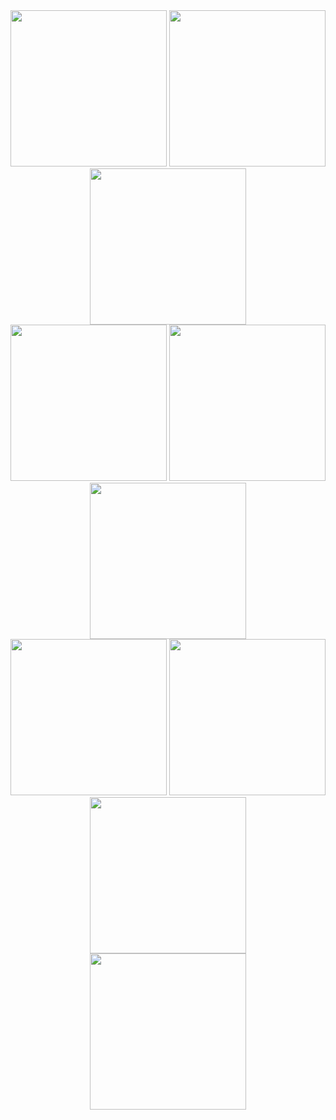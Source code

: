 <div align="center">
    <img width="250" src="https://user-images.githubusercontent.com/38139389/61186592-7f6f9a80-a691-11e9-86a7-ff73fcaa3e88.png">
    <img width="250" src="https://user-images.githubusercontent.com/38139389/61186593-80083100-a691-11e9-9f19-33d69fc047ef.png">
    <img width="250" src="https://user-images.githubusercontent.com/38139389/61186594-80083100-a691-11e9-8e84-f7085be34f51.png">
</div>
<div align="center">
    <img width="250" src="https://user-images.githubusercontent.com/38139389/61186595-80083100-a691-11e9-8e4c-46ebc7a77b9c.png">
    <img width="250" src="https://user-images.githubusercontent.com/38139389/61186596-80a0c780-a691-11e9-8e67-5d8205feca12.png">
    <img width="250" src="https://user-images.githubusercontent.com/38139389/61186597-80a0c780-a691-11e9-8bfb-c9191d6b974f.png">
</div>
<div align="center">
    <img width="250" src="https://user-images.githubusercontent.com/38139389/61186598-80a0c780-a691-11e9-84cb-7ce32eaa80ab.png">
    <img width="250" src="https://user-images.githubusercontent.com/38139389/61186599-81395e00-a691-11e9-87d9-1ee56d4dab5c.png">
    <img width="250" src="https://user-images.githubusercontent.com/38139389/61186600-81395e00-a691-11e9-9c18-e4373e03aaae.png">
</div>
<div align="center">
    <img width="250" src="https://user-images.githubusercontent.com/38139389/61186601-81395e00-a691-11e9-85bd-36e770fa0163.png">
</div>
